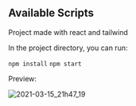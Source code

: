 ## Available Scripts

Project made with react and tailwind

In the project directory, you can run:

`npm install` `npm start`

Preview:

![2021-03-15_21h47_19](https://user-images.githubusercontent.com/49380593/111248907-d6511400-85d8-11eb-977f-30a0d3a772a1.png)



